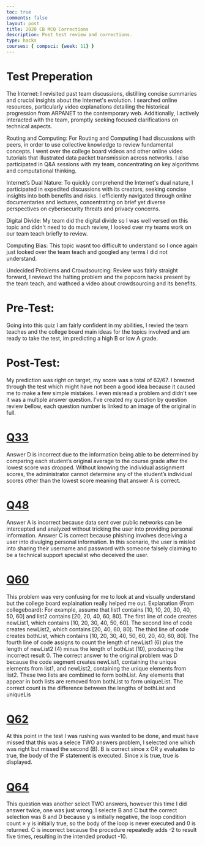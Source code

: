 ```yaml
---
toc: true
comments: false
layout: post
title: 2020 CB MCQ Corrections
description: Post test review and corrections.
type: hacks
courses: { compsci: {week: 11} }
---
```


# Test Preperation

The Internet:
I revisited past team discussions, distilling concise summaries and crucial insights about the Internet's evolution. I searched online resources, particularly video explanations detailing the historical progression from ARPANET to the contemporary web. Additionally, I actively interacted with the team, promptly seeking focused clarifications on technical aspects.

Routing and Computing:
For Routing and Computing I had discussions with peers, in order to use collective knowledge to review fundamental concepts. I went over the college board videos and other online video tutorials that illustrated data packet transmission across networks. I also participated in Q&A sessions with my team, concentrating on key algorithms and computational thinking.

Internet’s Dual Nature:
To quickly comprehend the Internet's dual nature, I participated in expedited discussions with its creators, seeking concise insights into both benefits and risks. I efficiently navigated through online documentaries and lectures, concentrating on brief yet diverse perspectives on cybersecurity threats and privacy concerns.

Digital Divide:
My team did the digital divide so I was well versed on this topic and didn't need to do much review, I looked over my teams work on our team teach briefly to review. 

Computing Bias:
This topic wasnt too difficult to understand so I once again just looked over the team teach and googled any terms I did not understand.

Undecided Problems and Crowdsourcing:
Review was fairly straight forward, I reviewd the halting problem and the popcorn hacks present by the team teach, and wathced a video about crowdsourcing and its benefits.

# Pre-Test: 
Going into this quiz I am fairly confident in my abilities, I revied the team teaches and the college board main ideas for the topics involved and am ready to take the test, im predicting a high B or low A grade.

# Post-Test: 
My prediction was right on target, my score was a total of 62/67. I breezed through the test which might have not been a good idea because it caused me to make a few simple mistakes. I even misread a problem and didn't see it was a multiple answer question. I've created my question by question review bellow, each question number is linked to an image of the original in full.

# <a href="https://drive.google.com/file/d/1NN4uxdIHN3QHBD4KlgNWEbCAFI2VBbqO/view?usp=drive_link">Q33</a>

Answer D is incorrect due to the information being able to be determined by comparing each student’s original average to the course grade after the lowest score was dropped. Without knowing the individual assignment scores, the administrator cannot determine any of the student’s individual scores other than the lowest score meaning that answer A is correct.

# <a href="https://drive.google.com/file/d/1H4F8Toep1TsQ9vfxoJxOoTN8LQShq_k6/view?usp=drive_link">Q48</a>

Answer A is incorrect because data sent over public networks can be intercepted and analyzed without tricking the user into providing personal information. Answer C is correct because phishing involves deceiving a user into divulging personal information. In this scenario, the user is misled into sharing their username and password with someone falsely claiming to be a technical support specialist who deceived the user.

# <a href="https://drive.google.com/file/d/1fTJyCu7Xzy9uPUAubqP2JBUT7FCf5SLE/view?usp=drive_link">Q60</a>

This problem was very confusing for me to look at and visually understand but the college board explaination really helped me out. Explanation (From collegeboard): For example, assume that list1 contains [10, 10, 20, 30, 40, 50, 60] and list2 contains [20, 20, 40, 60, 80]. The first line of code creates newList1, which contains [10, 20, 30, 40, 50, 60]. The second line of code creates newList2, which contains [20, 40, 60, 80]. The third line of code creates bothList, which contains [10, 20, 30, 40, 50, 60, 20, 40, 60, 80]. The fourth line of code assigns to count the length of newList1 (6) plus the length of newList2 (4) minus the length of bothList (10), producing the incorrect result 0. The correct answer to the original problem was D because the code segment creates newList1, containing the unique elements from list1, and newList2, containing the unique elements from list2. These two lists are combined to form bothList. Any elements that appear in both lists are removed from bothList to form uniqueList. The correct count is the difference between the lengths of bothList and uniqueLis


# <a href="https://drive.google.com/file/d/19VYfWTbB0ioAChhhoScEQhHGJefRZ9ae/view?usp=drive_link">Q62</a>

At this point in the test I was rushing was wanted to be done, and must have missed that this was a selece TWO answers problem, I selected one which was right but missed the second (B). B is correct since x OR y evaluates to true, the body of the IF statement is executed. Since x is true, true is displayed.

# <a href="https://drive.google.com/file/d/1pjqzgVYkt6NJhi_wKsjcVbrVFGZPuH7B/view?usp=drive_link">Q64</a>

This question was another select TWO answers, however this time I did answer twice, one was just wrong. I selecte B and C but the correct selection was B and D because y is initially negative, the loop condition count ≥ y is initially true, so the body of the loop is never executed and 0 is returned. C is incorrect because the procedure repeatedly adds -2 to result five times, resulting in the intended product -10.